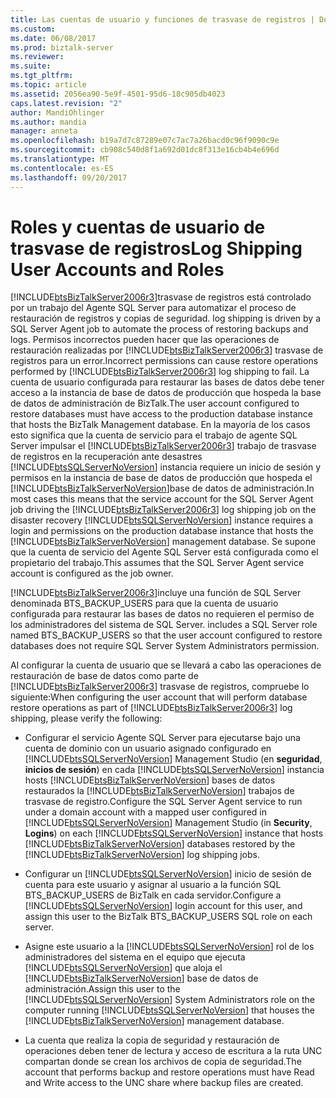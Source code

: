 ```yaml
---
title: Las cuentas de usuario y funciones de trasvase de registros | Documentos de Microsoft
ms.custom: 
ms.date: 06/08/2017
ms.prod: biztalk-server
ms.reviewer: 
ms.suite: 
ms.tgt_pltfrm: 
ms.topic: article
ms.assetid: 2056ea90-5e9f-4501-95d6-18c905db4023
caps.latest.revision: "2"
author: MandiOhlinger
ms.author: mandia
manager: anneta
ms.openlocfilehash: b19a7d7c87289e07c7ac7a26bacd0c96f9090c9e
ms.sourcegitcommit: cb908c540d8f1a692d01dc8f313e16cb4b4e696d
ms.translationtype: MT
ms.contentlocale: es-ES
ms.lasthandoff: 09/20/2017
---
```

# <a name="log-shipping-user-accounts-and-roles"></a><span data-ttu-id="5dcc3-102">Roles y cuentas de usuario de trasvase de registros</span><span class="sxs-lookup"><span data-stu-id="5dcc3-102">Log Shipping User Accounts and Roles</span></span>
[!INCLUDE[btsBizTalkServer2006r3](../includes/btsbiztalkserver2006r3-md.md)]<span data-ttu-id="5dcc3-103">trasvase de registros está controlado por un trabajo del Agente SQL Server para automatizar el proceso de restauración de registros y copias de seguridad.</span><span class="sxs-lookup"><span data-stu-id="5dcc3-103"> log shipping is driven by a SQL Server Agent job to automate the process of restoring backups and logs.</span></span> <span data-ttu-id="5dcc3-104">Permisos incorrectos pueden hacer que las operaciones de restauración realizadas por [!INCLUDE[btsBizTalkServer2006r3](../includes/btsbiztalkserver2006r3-md.md)] trasvase de registros para un error.</span><span class="sxs-lookup"><span data-stu-id="5dcc3-104">Incorrect permissions can cause restore operations performed by [!INCLUDE[btsBizTalkServer2006r3](../includes/btsbiztalkserver2006r3-md.md)] log shipping to fail.</span></span> <span data-ttu-id="5dcc3-105">La cuenta de usuario configurada para restaurar las bases de datos debe tener acceso a la instancia de base de datos de producción que hospeda la base de datos de administración de BizTalk.</span><span class="sxs-lookup"><span data-stu-id="5dcc3-105">The user account configured to restore databases must have access to the production database instance that hosts the BizTalk Management database.</span></span> <span data-ttu-id="5dcc3-106">En la mayoría de los casos esto significa que la cuenta de servicio para el trabajo de agente SQL Server impulsar el [!INCLUDE[btsBizTalkServer2006r3](../includes/btsbiztalkserver2006r3-md.md)] trabajo de trasvase de registros en la recuperación ante desastres [!INCLUDE[btsSQLServerNoVersion](../includes/btssqlservernoversion-md.md)] instancia requiere un inicio de sesión y permisos en la instancia de base de datos de producción que hospeda el [!INCLUDE[btsBizTalkServerNoVersion](../includes/btsbiztalkservernoversion-md.md)]base de datos de administración.</span><span class="sxs-lookup"><span data-stu-id="5dcc3-106">In most cases this means that the service account for the SQL Server Agent job driving the [!INCLUDE[btsBizTalkServer2006r3](../includes/btsbiztalkserver2006r3-md.md)] log shipping job on the disaster recovery [!INCLUDE[btsSQLServerNoVersion](../includes/btssqlservernoversion-md.md)] instance requires a login and permissions on the production database instance that hosts the [!INCLUDE[btsBizTalkServerNoVersion](../includes/btsbiztalkservernoversion-md.md)] management database.</span></span> <span data-ttu-id="5dcc3-107">Se supone que la cuenta de servicio del Agente SQL Server está configurada como el propietario del trabajo.</span><span class="sxs-lookup"><span data-stu-id="5dcc3-107">This assumes that the SQL Server Agent service account is configured as the job owner.</span></span>  
  
 [!INCLUDE[btsBizTalkServer2006r3](../includes/btsbiztalkserver2006r3-md.md)]<span data-ttu-id="5dcc3-108">incluye una función de SQL Server denominada BTS_BACKUP_USERS para que la cuenta de usuario configurada para restaurar las bases de datos no requieren el permiso de los administradores del sistema de SQL Server.</span><span class="sxs-lookup"><span data-stu-id="5dcc3-108"> includes a SQL Server role named BTS_BACKUP_USERS so that the user account configured to restore databases does not require SQL Server System Administrators permission.</span></span>  
  
 <span data-ttu-id="5dcc3-109">Al configurar la cuenta de usuario que se llevará a cabo las operaciones de restauración de base de datos como parte de [!INCLUDE[btsBizTalkServer2006r3](../includes/btsbiztalkserver2006r3-md.md)] trasvase de registros, compruebe lo siguiente:</span><span class="sxs-lookup"><span data-stu-id="5dcc3-109">When configuring the user account that will perform database restore operations as part of [!INCLUDE[btsBizTalkServer2006r3](../includes/btsbiztalkserver2006r3-md.md)] log shipping, please verify the following:</span></span>  
  
-   <span data-ttu-id="5dcc3-110">Configurar el servicio Agente SQL Server para ejecutarse bajo una cuenta de dominio con un usuario asignado configurado en [!INCLUDE[btsSQLServerNoVersion](../includes/btssqlservernoversion-md.md)] Management Studio (en **seguridad**, **inicios de sesión**) en cada [!INCLUDE[btsSQLServerNoVersion](../includes/btssqlservernoversion-md.md)] instancia hosts [!INCLUDE[btsBizTalkServerNoVersion](../includes/btsbiztalkservernoversion-md.md)] bases de datos restaurados la [!INCLUDE[btsBizTalkServerNoVersion](../includes/btsbiztalkservernoversion-md.md)] trabajos de trasvase de registro.</span><span class="sxs-lookup"><span data-stu-id="5dcc3-110">Configure the SQL Server Agent service to run under a domain account with a mapped user configured in [!INCLUDE[btsSQLServerNoVersion](../includes/btssqlservernoversion-md.md)] Management Studio (in **Security**, **Logins**) on each [!INCLUDE[btsSQLServerNoVersion](../includes/btssqlservernoversion-md.md)] instance that hosts [!INCLUDE[btsBizTalkServerNoVersion](../includes/btsbiztalkservernoversion-md.md)] databases restored by the [!INCLUDE[btsBizTalkServerNoVersion](../includes/btsbiztalkservernoversion-md.md)] log shipping jobs.</span></span>  
  
-   <span data-ttu-id="5dcc3-111">Configurar un [!INCLUDE[btsSQLServerNoVersion](../includes/btssqlservernoversion-md.md)] inicio de sesión de cuenta para este usuario y asignar al usuario a la función SQL BTS_BACKUP_USERS de BizTalk en cada servidor.</span><span class="sxs-lookup"><span data-stu-id="5dcc3-111">Configure a [!INCLUDE[btsSQLServerNoVersion](../includes/btssqlservernoversion-md.md)] login account for this user, and assign this user to the BizTalk BTS_BACKUP_USERS SQL role on each server.</span></span>  
  
-   <span data-ttu-id="5dcc3-112">Asigne este usuario a la [!INCLUDE[btsSQLServerNoVersion](../includes/btssqlservernoversion-md.md)] rol de los administradores del sistema en el equipo que ejecuta [!INCLUDE[btsSQLServerNoVersion](../includes/btssqlservernoversion-md.md)] que aloja el [!INCLUDE[btsBizTalkServerNoVersion](../includes/btsbiztalkservernoversion-md.md)] base de datos de administración.</span><span class="sxs-lookup"><span data-stu-id="5dcc3-112">Assign this user to the [!INCLUDE[btsSQLServerNoVersion](../includes/btssqlservernoversion-md.md)] System Administrators role on the computer running [!INCLUDE[btsSQLServerNoVersion](../includes/btssqlservernoversion-md.md)] that houses the [!INCLUDE[btsBizTalkServerNoVersion](../includes/btsbiztalkservernoversion-md.md)] management database.</span></span>  
  
-   <span data-ttu-id="5dcc3-113">La cuenta que realiza la copia de seguridad y restauración de operaciones deben tener de lectura y acceso de escritura a la ruta UNC compartan donde se crean los archivos de copia de seguridad.</span><span class="sxs-lookup"><span data-stu-id="5dcc3-113">The account that performs backup and restore operations must have Read and Write access to the UNC share where backup files are created.</span></span>